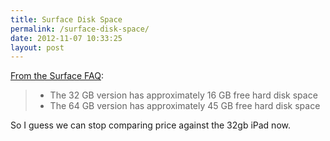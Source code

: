 ```yaml
---
title: Surface Disk Space
permalink: /surface-disk-space/
date: 2012-11-07 10:33:25
layout: post
---
```


[From the Surface FAQ](http://www.microsoft.com/Surface/en-US/support/surface-with-windows-RT/files-folders-and-online-storage/surface-disk-space-faq): 

>   * The 32 GB version has approximately 16 GB free hard disk space
>   * The 64 GB version has approximately 45 GB free hard disk space

So I guess we can stop comparing price against the 32gb iPad now.